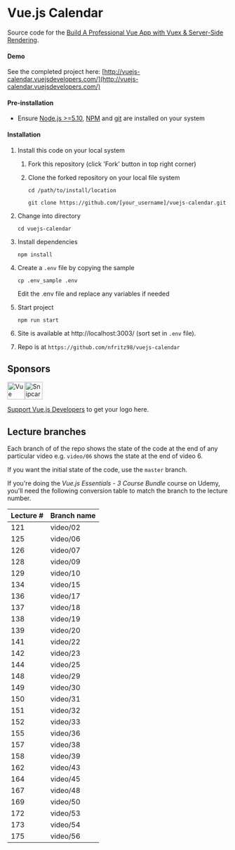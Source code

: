# Vue.js Calendar

Source code for the [Build A Professional Vue App with Vuex & Server-Side Rendering](https://courses.vuejsdevelopers.com/p/build-vue-vuex-app-ssr?utm_source=github-vjd).

#### Demo

See the completed project here: [http://vuejs-calendar.vuejsdevelopers.com/](http://vuejs-calendar.vuejsdevelopers.com/)

#### Pre-installation

- Ensure [Node.js  >=5.10](https://nodejs.org/en/download/), [NPM](https://docs.npmjs.com) and [git](https://git-scm.com/book/en/v2/Getting-Started-Installing-Git) are installed on your system

#### Installation

1. Install this code on your local system
    
    1. Fork this repository (click 'Fork' button in top right corner)
    2. Clone the forked repository on your local file system
    
        ```
        cd /path/to/install/location
        
        git clone https://github.com/[your_username]/vuejs-calendar.git
        ```  
   
2. Change into directory

    ```
    cd vuejs-calendar
    ```
    
3. Install dependencies

    ```
    npm install
    ``` 

4. Create a `.env` file by copying the sample

    ```
    cp .env_sample .env
    ```
    
    Edit the .env file and replace any variables if needed
    
5. Start project

    ```
    npm run start
    ```

6. Site is available at http://localhost:3003/ (sort set in `.env` file).

7. Repo is at `https://github.com/nfritz98/vuejs-calendar`

## Sponsors

<a href="https://vueschool.io" target="_blank"><img src="https://vueschool.io/img/logo/vueschool_logo_multicolor.svg" height="40" alt="Vue School"/></a><a href="https://snipcart.com/" target="_blank"><img src="https://gallery.mailchimp.com/cd0e0c3fe7829518b809554a8/images/8232ce8f-6f3f-4bd9-a8dc-0fe3d163d085.png" height="40" alt="Snipcart"/></a>

[Support Vue.js Developers](https://www.patreon.com/anthonygore?utm-source=github-vjd&utm-medium=link&utm_campaign=sponsors) to get your logo here.

## Lecture branches

Each branch of of the repo shows the state of the code at the end of any particular video e.g. `video/06` shows the state at the end of video 6.

If you want the initial state of the code, use the `master` branch.

If you're doing the *Vue.js Essentials - 3 Course Bundle* course on Udemy, you'll need the following conversion table to match the branch to the lecture number.

| Lecture # | Branch name |
| - | - |
| 121 | video/02 |
| 125 | video/06 |
| 126 | video/07 |
| 128 | video/09 |
| 129 | video/10 |
| 134 | video/15 |
| 136 | video/17 |
| 137 | video/18 |
| 138 | video/19 |
| 139 | video/20 |
| 141 | video/22 |
| 142 | video/23 |
| 144 | video/25 |
| 148 | video/29 |
| 149 | video/30 |
| 150 | video/31 |
| 151 | video/32 |
| 152 | video/33 |
| 155 | video/36 |
| 157 | video/38 |
| 158 | video/39 |
| 162 | video/43 |
| 164 | video/45 |
| 167 | video/48 |
| 169 | video/50 |
| 172 | video/53 |
| 173 | video/54 |
| 175 | video/56 |
